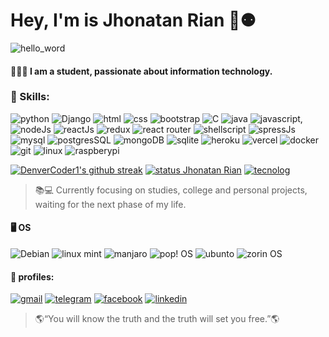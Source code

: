 # Hey, I'm is Jhonatan Rian 👋⚉

![hello_word](https://media4.giphy.com/media/h408T6Y5GfmXBKW62l/giphy.gif?cid=ecf05e47ugx1v7xu25tx6sf4eok7yrvq9tzk7elybi070lyv&rid=giphy.gif&ct=g)

#### 🧔🏻‍♂️ I am a student, passionate about information technology.

### 🚀 Skills:
![python](https://img.shields.io/badge/Python-14354C?style=for-the-badge&logo=python&logoColor=white)
![Django](https://img.shields.io/badge/Django-092E20?style=for-the-badge&logo=django&logoColor=white)
![html](https://img.shields.io/badge/HTML5-E34F26?style=for-the-badge&logo=html5&logoColor=white) 
![css](https://img.shields.io/badge/CSS3-1572B6?style=for-the-badge&logo=css3&logoColor=white)
![bootstrap](https://img.shields.io/badge/Bootstrap-563D7C?style=for-the-badge&logo=bootstrap&logoColor=white)
![C](https://img.shields.io/badge/C-00599C?style=for-the-badge&logo=c&logoColor=white)
![java](https://img.shields.io/badge/Java-ED8B00?style=for-the-badge&logo=java&logoColor=white)
![javascript](https://img.shields.io/badge/JavaScript-F7DF1E?style=for-the-badge&logo=javascript&logoColor=black), 
![nodeJs](https://img.shields.io/badge/Node.js-43853D?style=for-the-badge&logo=node.js&logoColor=white)
![reactJs](https://img.shields.io/badge/React-20232A?style=for-the-badge&logo=react&logoColor=61DAFB)
![redux](https://img.shields.io/badge/Redux-593D88?style=for-the-badge&logo=redux&logoColor=white)
![react router](https://img.shields.io/badge/React_Router-CA4245?style=for-the-badge&logo=react-router&logoColor=white)
![shellscript](https://img.shields.io/badge/Shell_Script-121011?style=for-the-badge&logo=gnu-bash&logoColor=white)
![spressJs](https://img.shields.io/badge/Express.js-404D59?style=for-the-badge)
![mysql](https://img.shields.io/badge/MySQL-00000F?style=for-the-badge&logo=mysql&logoColor=white)
![postgresSQL](https://img.shields.io/badge/PostgreSQL-316192?style=for-the-badge&logo=postgresql&logoColor=white)
![mongoDB](https://img.shields.io/badge/MongoDB-4EA94B?style=for-the-badge&logo=mongodb&logoColor=white)
![sqlite](https://img.shields.io/badge/SQLite-07405E?style=for-the-badge&logo=sqlite&logoColor=white)
![heroku](https://img.shields.io/badge/Heroku-430098?style=for-the-badge&logo=heroku&logoColor=white)
![vercel](https://img.shields.io/badge/Vercel-000000?style=for-the-badge&logo=vercel&logoColor=white)
![docker](https://img.shields.io/badge/Docker-2496ED?style=for-the-badge&logo=docker&logoColor=white)
![git](https://img.shields.io/badge/Docker-2496ED?style=for-the-badge&logo=docker&logoColor=white)
![linux](https://img.shields.io/badge/Linux-E34F26?style=for-the-badge&logo=linux&logoColor=black)
![raspberypi](https://img.shields.io/badge/Raspberry%20Pi-A22846?style=for-the-badge&logo=Raspberry%20Pi&logoColor=white)

[![DenverCoder1's github streak](https://github-readme-streak-stats.herokuapp.com/?user=JhonatanRian&theme=blue-green)](https://github.com/JhonatanRian)
[![status Jhonatan Rian](https://github-readme-stats.vercel.app/api?username=JhonatanRian&theme=blue-green)](https://github.com/JhonatanRian)
[![tecnolog](https://github-readme-stats.vercel.app/api/top-langs/?username=JhonatanRian&theme=blue-green)](https://github.com/JhonatanRian)



> 📚💻 Currently focusing on studies, college and personal projects, waiting for the next phase of my life.

#### 🖥 OS
![Debian](https://img.shields.io/badge/Debian-A81D33?style=for-the-badge&logo=debian&logoColor=white)
![linux mint](https://img.shields.io/badge/Linux_Mint-87CF3E?style=for-the-badge&logo=linux-mint&logoColor=white)
![manjaro](https://img.shields.io/badge/manjaro-35BF5C?style=for-the-badge&logo=manjaro&logoColor=white)
![pop! OS](https://img.shields.io/badge/Pop!_OS-48B9C7?style=for-the-badge&logo=Pop!_OS&logoColor=white)
![ubunto](https://img.shields.io/badge/Ubuntu-E95420?style=for-the-badge&logo=ubuntu&logoColor=white)
![zorin OS](https://img.shields.io/badge/Zorin%20OS-0CC1F3?style=for-the-badge&logo=zorin&logoColor=white)

#### 📱 profiles:
[![gmail](https://img.shields.io/badge/Gmail-D14836?style=for-the-badge&logo=gmail&logoColor=white)](jhonatanrian.jr@gmail.com)
[![telegram](https://img.shields.io/badge/Telegram-2CA5E0?style=for-the-badge&logo=telegram&logoColor=white)](https://t.m/JhonatanRian)
[![facebook](https://img.shields.io/badge/Facebook-1877F2?style=for-the-badge&logo=facebook&logoColor=white)](https://www.facebook.com/profile.php?id=100010817372277)
[![linkedin](https://img.shields.io/badge/LinkedIn-0077B5?style=for-the-badge&logo=linkedin&logoColor=white)](https://www.linkedin.com/in/jhonatan-rian/)

> 🌎“You will know the truth and the truth will set you free.”🌎
